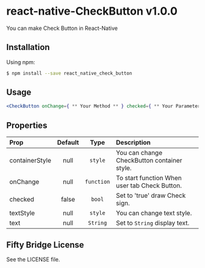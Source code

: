 # react-native-CheckButton v1.0.0

You can make Check Button in React-Native

## Installation

Using npm:
```bash
$ npm install --save react_native_check_button
```

## Usage
```jsx
<CheckButton onChange={ ** Your Method ** } checked={ ** Your Parameters ** } text='Any String' />
```

## Properties
| Prop  | Default  | Type | Description |
| :------------ |:---------------:| :---------------:| :-----|
| containerStyle | null | `style` | You can change CheckButton container style. |
| onChange | null | `function` | To start function When user tab Check Button. |
| checked | false | `bool` | Set to 'true' draw Check sign. |
| textStyle | null | `style` | You can change text style. |
| text | null | `String` | Set to `String` display text. |


## Fifty Bridge License
See the LICENSE file.
